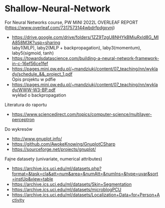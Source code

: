 # Shallow-Neural-Network
For Neural Networks course, PW MiNI 2022L
OVERLEAF REPORT (https://www.overleaf.com/7317573144wbdrfpdgxvnj)
- https://drive.google.com/drive/folders/1ZZ9TzgU8NHYkBMiuRxld8G_MlA858M3K?usp=sharing <br /> laby1(MLP), laby2(MLP + backpropagation), laby3(momentum), laby5(sigmoid, tanh)
- https://towardsdatascience.com/building-a-neural-network-framework-in-c-16ef56ce1fef <br />
- https://pages.mini.pw.edu.pl/~mandziukj/content/07_teaching/nn/wyklady/schedule_&&_project_1.pdf <br /> Opis projektu w pdfie 
- https://pages.mini.pw.edu.pl/~mandziukj/content/07_teaching/nn/wyklady/WWW-W3-BP.pdf <br /> wykład o backpropagation

Literatura do raportu
- https://www.sciencedirect.com/topics/computer-science/multilayer-perceptron

Do wykresów
- http://www.gnuplot.info/
- https://github.com/AwokeKnowing/GnuplotCSharp
- https://sourceforge.net/projects/gnuplot/

Fajne datasety (univariate, numerical attributes)
- https://archive.ics.uci.edu/ml/datasets.php?format=&task=cla&att=num&area=&numAtt=&numIns=&type=uvar&sort=instUp&view=table
- https://archive.ics.uci.edu/ml/datasets/Skin+Segmentation
- https://archive.ics.uci.edu/ml/datasets/microblogPCU
- https://archive.ics.uci.edu/ml/datasets/Localization+Data+for+Person+Activity
